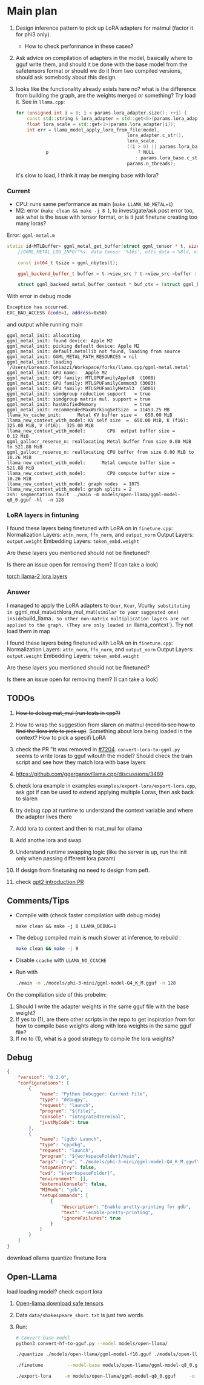# Main plan

1. Design inference pattern to pick up LoRA adapters for matmul (factor it for phi3 only). 
    - How to check performance in these cases?
2. Ask advice on compilation of adapters in the model, basically where to gguf write them, and should it be done with the base model from the safetensors format or should we do it from two compiled versions, should ask somebody about this design.

3. looks like the functionality already exists here no? what is the difference from building the graph, are the weights merged or something? Try load it. See in `llama.cpp`:
    ```cpp
    for (unsigned int i = 0; i < params.lora_adapter.size(); ++i) {
        const std::string & lora_adapter = std::get<0>(params.lora_adapter[i]);
        float lora_scale = std::get<1>(params.lora_adapter[i]);
        int err = llama_model_apply_lora_from_file(model,
                                             lora_adapter.c_str(),
                                             lora_scale,
                                             ((i > 0) || params.lora_base.empty())
               p                                 ? NULL
                                                : params.lora_base.c_str(),
                                             params.n_threads);
    ```
    it's slow to load, I think it may be merging base with lora?


### Current

- CPU: runs same performance as main (`make LLAMA_NO_METAL=1`)
- M2: error (`make clean && make -j 8 `), to investigate/ask post error too, ask what is the issue with tensor format, or is it just finetune creating too many loras?

Error: `ggml-metal.m`
```cpp
static id<MTLBuffer> ggml_metal_get_buffer(struct ggml_tensor * t, size_t * offs) {
    //GGML_METAL_LOG_INFO("%s: data tensor '%16s', offs_data = %8ld, offs_eval = %8ld, offs_cach = %8ld\n", __func__, t->name, offs_data, offs_eval, offs_cach);

    const int64_t tsize = ggml_nbytes(t);

    ggml_backend_buffer_t buffer = t->view_src ? t->view_src->buffer : t->buffer;

    struct ggml_backend_metal_buffer_context * buf_ctx = (struct ggml_backend_metal_buffer_context *) buffer->context;  // <- Error
```
With error in debug mode
```bash
Exception has occurred.
EXC_BAD_ACCESS (code=1, address=0x50)
```
and output while running main
```
ggml_metal_init: allocating
ggml_metal_init: found device: Apple M2
ggml_metal_init: picking default device: Apple M2
ggml_metal_init: default.metallib not found, loading from source
ggml_metal_init: GGML_METAL_PATH_RESOURCES = nil
ggml_metal_init: loading '/Users/Lorenzo.Toniazzi/Workspace/forks/llama.cpp/ggml-metal.metal'
ggml_metal_init: GPU name:   Apple M2
ggml_metal_init: GPU family: MTLGPUFamilyApple8  (1008)
ggml_metal_init: GPU family: MTLGPUFamilyCommon3 (3003)
ggml_metal_init: GPU family: MTLGPUFamilyMetal3  (5001)
ggml_metal_init: simdgroup reduction support   = true
ggml_metal_init: simdgroup matrix mul. support = true
ggml_metal_init: hasUnifiedMemory              = true
ggml_metal_init: recommendedMaxWorkingSetSize  = 11453.25 MB
llama_kv_cache_init:      Metal KV buffer size =   650.00 MiB
llama_new_context_with_model: KV self size  =  650.00 MiB, K (f16):  325.00 MiB, V (f16):  325.00 MiB
llama_new_context_with_model:        CPU  output buffer size =     0.12 MiB
ggml_gallocr_reserve_n: reallocating Metal buffer from size 0.00 MiB to 521.88 MiB
ggml_gallocr_reserve_n: reallocating CPU buffer from size 0.00 MiB to 10.26 MiB
llama_new_context_with_model:      Metal compute buffer size =   521.88 MiB
llama_new_context_with_model:        CPU compute buffer size =    10.26 MiB
llama_new_context_with_model: graph nodes  = 1075
llama_new_context_with_model: graph splits = 2
zsh: segmentation fault  ./main -m models/open-llama/ggml-model-q8_0.gguf -hl  -n 128
```



### LoRA layers in fintuning

I found these layers being finetuned with LoRA on in `finetune.cpp`:
Normalization Layers: `attn_norm`, `ffn_norm`, and `output_norm`
Output Layers: `output.weight` 
Embedding Layers: `token_embd.weight` 

Are these layers you mentioned should not be finetuned?

Is there an issue open for removing them? (I can take a look)

[torch llama-2 lora layers](https://pytorch.org/torchtune/stable/tutorials/lora_finetune.html)




### Answer

I managed to apply the LoRA adapters to `Qcur`, `Kcur`, Vcur` by substituting in  `ggml_mul_mat` with `lora_mul_mat` (similar to your suggested one) inside `build_llama`. So other non-matrix multiplication layers are not applied to the graph. (They are only loaded in `llama_context`). Try not load them in map

I found these layers being finetuned with LoRA on in `finetune.cpp`:
Normalization Layers: `attn_norm`, `ffn_norm`, and `output_norm`
Output Layers: `output.weight` 
Embedding Layers: `token_embd.weight` 

Are these layers you mentioned should not be finetuned?

Is there an issue open for removing them? (I can take a look)


## TODOs

1. ~~How to debug mat_mul (run tests in cpp?)~~
2. How to wrap the suggestion from slaren on matmul ~~(need to see how to find the llora info to pick up)~~. Something about lora being loaded in the context? How to pick a specifi LoRA
3. check the PR "It was removed in [#7204](https://github.com/ggerganov/llama.cpp/pull/7204). `convert-lora-to-ggml.py` seems to write  loras to gguf witouth the model? Should check the train script and see how they match lora with base layers
4. https://github.com/ggerganov/llama.cpp/discussions/3489
5. check lora example in examples `examples/export-lora/export-lora.cpp`, ask gpt if can be used to extend applying multiple Loras, then ask back to slaren
6. try debug cpp at runtime to understand the context variable and where the adapter lives there


1. Add lora to context and then to mat_mul for ollama
2. Add anothe lora and swap
3. Understand runtime swapping logic (like the server is up, run the init only when passing different lora param)
4. If design from finetuning no need to design from peft.
5. check [gpt2 introduction PR](https://github.com/ggerganov/llama.cpp/commit/ea5497df5d138c83b2b0ca70aefdc4b1175c1001)


## Comments/Tips

- Compile with (check faster compilation with debug mode)
    ```
    make clean && make -j 8 LLAMA_DEBUG=1
    ```

- The debug compiled main is much slower at inference, to rebuild
:
    ```bash
    make clean && make -j 8
    ```

- Disable `ccache` with `LLAMA_NO_CCACHE`

- Run with
    ```bash
    ./main -m ./models/phi-3-mini/ggml-model-Q4_K_M.gguf -n 128
    ```


On the compilation side of this probelm:
1. Should I write the adapter weights in the same gguf file with the base weight? 
2. If yes to (1), are there other scripts in the repo to get inspiration from for how to compile base weights along with lora weights in the same gguf file?
3. If no to (1), what is a good strategy to compile the lora weights?


## Debug

```json
{
    "version": "0.2.0",
    "configurations": [
        {
            "name": "Python Debugger: Current File",
            "type": "debugpy",
            "request": "launch",
            "program": "${file}",
            "console": "integratedTerminal",
            "justMyCode": true
        },
        {
            "name": "(gdb) Launch",
            "type": "cppdbg",
            "request": "launch",
            "program": "${workspaceFolder}/main",
            "args": ["-m", "./models/phi-3-mini/ggml-model-Q4_K_M.gguf", "-n", "128"],
            "stopAtEntry": false,
            "cwd": "${workspaceFolder}",
            "environment": [],
            "externalConsole": false,
            "MIMode": "gdb",
            "setupCommands": [
                {
                    "description": "Enable pretty-printing for gdb",
                    "text": "-enable-pretty-printing",
                    "ignoreFailures": true
                }
            ]
        }
    ]
}
```


download ollama
quantize
finetune llora

## Open-LLama

load loading model? check export lora

1. [Open-llama download safe tensors](https://huggingface.co/openlm-research/open_llama_3b_v2/tree/main)

2. Data `data/shakespeare_short.txt` is just two words.

3. Run:
    ```bash
    # Convert base model
    python3 convert-hf-to-gguf.py --model models/open-llama/

    ./quantize ./models/open-llama/ggml-model-f16.gguf ./models/open-llama/ggml-model-q8_0.gguf Q8_0
    
    ./finetune         --model-base models/open-llama/ggml-model-q8_0.gguf         --checkpoint-in  models/open-llama/chk-lora-ggml-model-q8_0-shakespeare-LATEST.gguf         --checkpoint-out models/open-llama/chk-lora-ggml-model-q8_0-shakespeare-ITERATION.gguf         --lora-out models/open-llama/lora-ggml-model-q8_0-shakespeare-ITERATION.bin         --train-data "data/shakespeare_short.txt"         --save-every 1         --threads 1 --adam-iter 1 --batch 1 --ctx 16         --use-checkpointing
    
    ./export-lora     -m models/open-llama/ggml-model-q8_0.gguf     -o models/open-llama/ggml-model-q8_0-english2tokipona-chat.gguf     -l models/open-llama/lora-ggml-model-q8_0-shakespeare-LATEST.bin

    ```